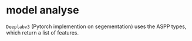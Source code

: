 # model analyse
`Deeplabv3` (Pytorch implemention on segementation) uses the ASPP types, which return a list of features.